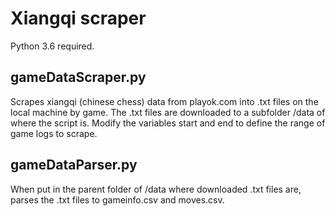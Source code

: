 # Xiangqi scraper

Python 3.6 required.

## gameDataScraper.py

Scrapes xiangqi (chinese chess) data from playok.com into .txt files on the local machine by game. The .txt files are downloaded to a subfolder /data of where the script is. Modify the variables start and end to define the range of game logs to scrape. 

## gameDataParser.py

When put in the parent folder of /data where downloaded .txt files are, parses the .txt files to gameinfo.csv and moves.csv.

